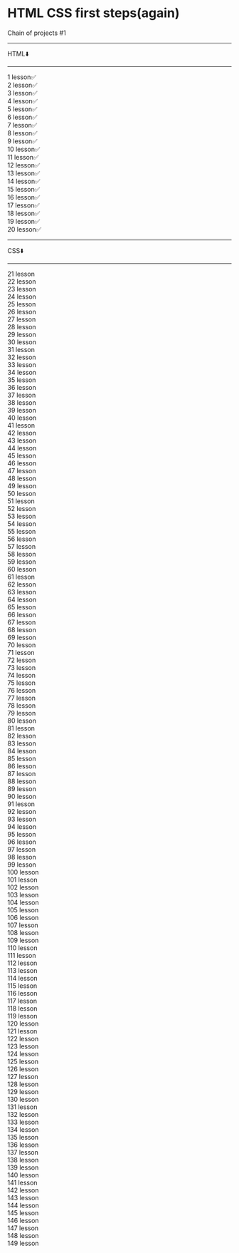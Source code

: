 # HTML CSS first steps(again)
Chain of projects #1  
***********
HTML⬇️
***********
1 lesson✅  
2 lesson✅  
3 lesson✅  
4 lesson✅  
5 lesson✅  
6 lesson✅  
7 lesson✅  
8 lesson✅  
9 lesson✅  
10 lesson✅  
11 lesson✅  
12 lesson✅  
13 lesson✅  
14 lesson✅  
15 lesson✅  
16 lesson✅  
17 lesson✅  
18 lesson✅  
19 lesson✅  
20 lesson✅  
***********
CSS⬇️
***********
21 lesson  
22 lesson  
23 lesson  
24 lesson  
25 lesson  
26 lesson  
27 lesson  
28 lesson  
29 lesson  
30 lesson  
31 lesson  
32 lesson  
33 lesson  
34 lesson  
35 lesson  
36 lesson  
37 lesson  
38 lesson  
39 lesson  
40 lesson  
41 lesson  
42 lesson  
43 lesson  
44 lesson  
45 lesson  
46 lesson  
47 lesson  
48 lesson  
49 lesson  
50 lesson  
51 lesson  
52 lesson  
53 lesson  
54 lesson  
55 lesson  
56 lesson  
57 lesson  
58 lesson  
59 lesson  
60 lesson  
61 lesson  
62 lesson  
63 lesson  
64 lesson  
65 lesson  
66 lesson  
67 lesson  
68 lesson  
69 lesson  
70 lesson  
71 lesson  
72 lesson  
73 lesson  
74 lesson  
75 lesson  
76 lesson  
77 lesson  
78 lesson  
79 lesson  
80 lesson  
81 lesson  
82 lesson  
83 lesson  
84 lesson  
85 lesson  
86 lesson  
87 lesson  
88 lesson  
89 lesson  
90 lesson  
91 lesson  
92 lesson  
93 lesson  
94 lesson  
95 lesson  
96 lesson  
97 lesson  
98 lesson  
99 lesson  
100 lesson  
101 lesson  
102 lesson  
103 lesson  
104 lesson  
105 lesson  
106 lesson  
107 lesson  
108 lesson  
109 lesson  
110 lesson  
111 lesson  
112 lesson  
113 lesson  
114 lesson  
115 lesson  
116 lesson  
117 lesson  
118 lesson  
119 lesson  
120 lesson  
121 lesson  
122 lesson  
123 lesson  
124 lesson  
125 lesson  
126 lesson  
127 lesson  
128 lesson  
129 lesson  
130 lesson  
131 lesson  
132 lesson  
133 lesson  
134 lesson  
135 lesson  
136 lesson  
137 lesson  
138 lesson  
139 lesson  
140 lesson  
141 lesson  
142 lesson  
143 lesson  
144 lesson  
145 lesson  
146 lesson  
147 lesson  
148 lesson  
149 lesson  